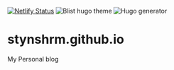 [![Netlify Status](https://api.netlify.com/api/v1/badges/c0b9540c-1bb8-48c5-b7b8-d47aa83aee64/deploy-status)](https://app.netlify.com/sites/satyan-s/deploys)
![Blist hugo theme](https://img.shields.io/github/license/apvarun/blist-hugo-theme)
![Hugo generator](https://img.shields.io/badge/generator-hugo-brightgreen)

# stynshrm.github.io
My Personal blog 

